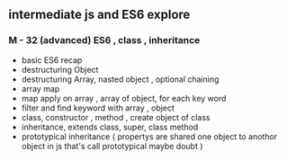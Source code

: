 ## intermediate js and ES6 explore

### M - 32 (advanced) ES6 , class , inheritance

- basic ES6 recap
- destructuring Object
- destructuring Array, nasted object , optional chaining
- array map
- map apply on array , array of object, for each key word
- filter and find keyword with array , object
- class, constructor , method , create object of class
- inheritance, extends class, super, class method
- prototypical inheritance ( propertys are shared one object to anothor object in js that's call prototypical maybe doubt )
